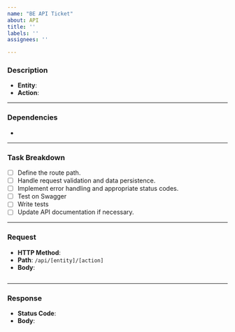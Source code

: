 ```yaml
---
name: "BE API Ticket"
about: API
title: ''
labels: ''
assignees: ''

---
```


### **Description**
- **Entity**:
- **Action**:
---
### **Dependencies**
-
---
### **Task Breakdown**
- [ ] Define the route path.
- [ ] Handle request validation and data persistence.
- [ ] Implement error handling and appropriate status codes.
- [ ] Test on Swagger
- [ ]  Write tests
- [ ] Update API documentation if necessary.
---
### **Request**
- **HTTP Method**:
- **Path**: `/api/[entity]/[action]`
- **Body**:
```
 ```
---
### **Response**
- **Status Code**:
- **Body**:
```
